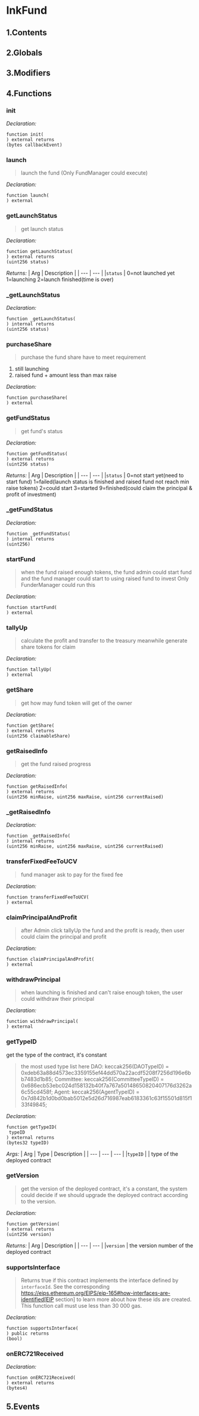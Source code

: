 # InkFund





## 1.Contents
<!-- START doctoc -->
<!-- END doctoc -->

## 2.Globals

## 3.Modifiers

## 4.Functions

### init



*Declaration:*
```solidity
function init(
) external returns
(bytes callbackEvent)
```




### launch

> launch the fund (Only FundManager could execute)

*Declaration:*
```solidity
function launch(
) external
```




### getLaunchStatus

> get launch status


*Declaration:*
```solidity
function getLaunchStatus(
) external returns
(uint256 status)
```


*Returns:*
| Arg | Description |
| --- | --- |
|`status` | 0=not launched yet 1=launching 2=launch finished(time is over)

### _getLaunchStatus



*Declaration:*
```solidity
function _getLaunchStatus(
) internal returns
(uint256 status)
```




### purchaseShare

> purchase the fund share
have to meet requirement
1. still launching
2. raised fund + amount less than max raise

*Declaration:*
```solidity
function purchaseShare(
) external
```




### getFundStatus

> get fund's status


*Declaration:*
```solidity
function getFundStatus(
) external returns
(uint256 status)
```


*Returns:*
| Arg | Description |
| --- | --- |
|`status` | 
0=not start yet(need to start fund) 
1=failed(launch status is finished and raised fund not reach min raise tokens) 
2=could start
3=started
9=finished(could claim the principal & profit of investment)

### _getFundStatus



*Declaration:*
```solidity
function _getFundStatus(
) internal returns
(uint256)
```




### startFund

> when the fund raised enough tokens, the fund admin could start fund and the fund manager
could start to using raised fund to invest
Only FunderManager could run this

*Declaration:*
```solidity
function startFund(
) external
```




### tallyUp

> calculate the profit and transfer to the treasury
meanwhile generate share tokens for claim

*Declaration:*
```solidity
function tallyUp(
) external
```




### getShare

> get how may fund token will get of the owner

*Declaration:*
```solidity
function getShare(
) external returns
(uint256 claimableShare)
```




### getRaisedInfo

> get the fund raised progress

*Declaration:*
```solidity
function getRaisedInfo(
) external returns
(uint256 minRaise, uint256 maxRaise, uint256 currentRaised)
```




### _getRaisedInfo



*Declaration:*
```solidity
function _getRaisedInfo(
) internal returns
(uint256 minRaise, uint256 maxRaise, uint256 currentRaised)
```




### transferFixedFeeToUCV

> fund manager ask to pay for the fixed fee

*Declaration:*
```solidity
function transferFixedFeeToUCV(
) external
```




### claimPrincipalAndProfit

> after Admin click tallyUp the fund and the profit is ready,
then user could claim the principal and profit

*Declaration:*
```solidity
function claimPrincipalAndProfit(
) external
```




### withdrawPrincipal

> when launching is finished and can't raise enough token,
the user could withdraw their principal

*Declaration:*
```solidity
function withdrawPrincipal(
) external
```




### getTypeID
get the type of the contract, it's constant

> the most used type list here
DAO: keccak256(DAOTypeID) = 0xdeb63a88d4573ec3359155ef44dd570a22acdf5208f7256d196e6bb7483d1b85;
Committee: keccak256(CommitteeTypeID) = 0x686ecb53ebc024d158132b40f7a767a50148650820407176d3262a6c55cd458f;
Agent: keccak256(AgentTypeID) = 0x7d842b1d0bd0bab5012e5d26d716987eab6183361c63f15501d815f133f49845;

*Declaration:*
```solidity
function getTypeID(
 typeID
) external returns
(bytes32 typeID)
```

*Args:*
| Arg | Type | Description |
| --- | --- | --- |
|`typeID` |  | type of the deployed contract



### getVersion

> get the version of the deployed contract, it's a constant, the system could
decide if we should upgrade the deployed contract according to the version.


*Declaration:*
```solidity
function getVersion(
) external returns
(uint256 version)
```


*Returns:*
| Arg | Description |
| --- | --- |
|`version` | the version number of the deployed contract

### supportsInterface

> Returns true if this contract implements the interface defined by
`interfaceId`. See the corresponding
https://eips.ethereum.org/EIPS/eip-165#how-interfaces-are-identified[EIP section]
to learn more about how these ids are created.
This function call must use less than 30 000 gas.

*Declaration:*
```solidity
function supportsInterface(
) public returns
(bool)
```




### onERC721Received



*Declaration:*
```solidity
function onERC721Received(
) external returns
(bytes4)
```




## 5.Events
